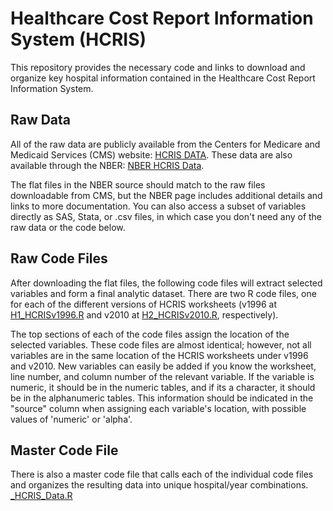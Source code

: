 # Healthcare Cost Report Information System (HCRIS)
This repository provides the necessary code and links to download and organize key hospital information contained in the Healthcare Cost Report Information System.

## Raw Data
All of the raw data are publicly available from the Centers for Medicare and Medicaid Services (CMS) website: [HCRIS DATA](https://www.cms.gov/Research-Statistics-Data-and-Systems/Downloadable-Public-Use-Files/Cost-Reports/Cost-Reports-by-Fiscal-Year.html). These data are also available through the NBER: [NBER HCRIS Data](https://www.nber.org/data/hcris.html). 

The flat files in the NBER source should match to the raw files downloadable from CMS, but the NBER page includes additional details and links to more documentation. You can also access a subset of variables directly as SAS, Stata, or .csv files, in which case you don't need any of the raw data or the code below.

## Raw Code Files
After downloading the flat files, the following code files will extract selected variables and form a final analytic dataset. There are two R code files, one for each of the different versions of HCRIS worksheets (v1996 at [H1_HCRISv1996.R](https://github.com/imccart/HCRIS/blob/master/data-code/H1_HCRISv1996.R) and v2010 at [H2_HCRISv2010.R](https://github.com/imccart/HCRIS/blob/master/data-code/H2_HCRISv2010.R), respectively). 

The top sections of each of the code files assign the location of the selected variables. These code files are almost identical; however, not all variables are in the same location of the HCRIS worksheets under v1996 and v2010. New variables can easily be added if you know the worksheet, line number, and column number of the relevant variable. If the variable is numeric, it should be in the numeric tables, and if its a character, it should be in the alphanumeric tables. This information should be indicated in the "source" column when assigning each variable's location, with possible values of 'numeric' or 'alpha'. 


## Master Code File
There is also a master code file that calls each of the individual code files and organizes the resulting data into unique hospital/year combinations. [_HCRIS_Data.R](https://github.com/imccart/HCRIS/blob/master/data-code/HCRIS_Data.R)
